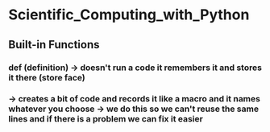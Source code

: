 # Scientific_Computing_with_Python

## Built-in Functions
### def (definition) -> doesn't run a code it remembers it and stores it there (store face)
###     -> creates a bit of code and records it like a macro and it names whatever you choose -> we do this so we can't reuse the same lines and if there is a problem we can fix it easier